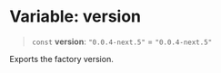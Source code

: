 # Variable: version

> `const` **version**: `"0.0.4-next.5"` = `"0.0.4-next.5"`

Exports the factory version.
